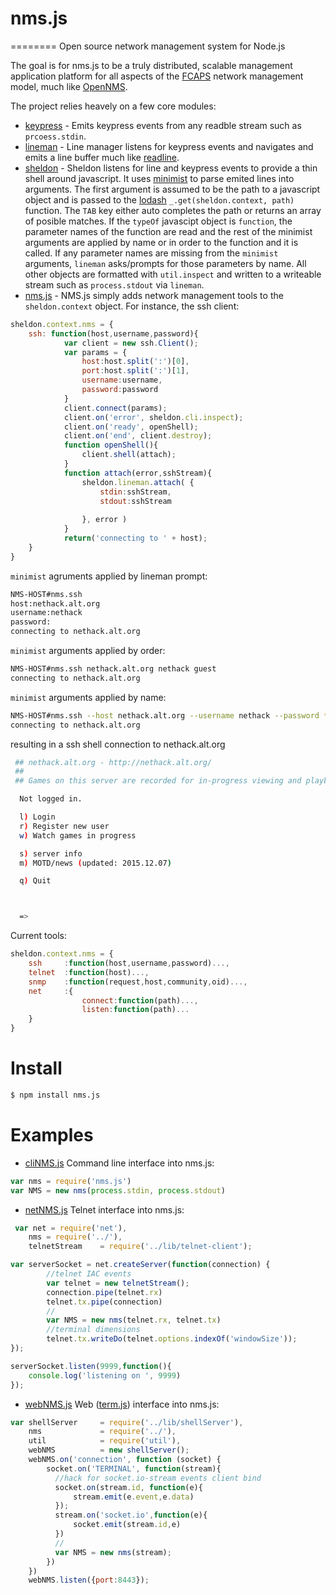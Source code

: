 # nms.js 
========
Open source network management system for Node.js

The goal is for nms.js to be a truly distributed, scalable management application platform for all aspects of the [FCAPS](https://en.wikipedia.org/wiki/FCAPS) network management model, much like [OpenNMS](http://www.opennms.org).

The project relies heavely on a few core modules:



+ [keypress](https://github.com/TooTallNate/keypress) - Emits keypress events from any readble stream such as `prcoess.stdin`.
+ [lineman](https://github.com/PrimeEuler/nms.js/blob/master/lib/sheldon/lib/lineman.js) - Line manager listens for keypress events and navigates and emits a line buffer much like [readline](https://github.com/nodejs/node/blob/master/lib/readline.js).
+ [sheldon](https://github.com/PrimeEuler/nms.js/tree/master/lib/sheldon) - Sheldon listens for line and keypress events to provide a thin shell around javascript. It uses [minimist](https://github.com/substack/minimist) to parse emited lines into arguments. The first argument is assumed to be the path to a javascript object and is passed to the [lodash](https://github.com/lodash/lodash) `_.get(sheldon.context, path)` function. The `TAB` key either auto completes the path or returns an array of posible matches. If the `typeOf` javascipt object is `function`,  the parameter names of the function are read and the rest of the minimist arguments are applied by name or in order to the function and it is called. If any parameter names are missing from the `minimist` arguments, `lineman` asks/prompts for those parameters by name.  All other objects are formatted with `util.inspect` and written to a writeable stream such as `process.stdout` via `lineman`. 
+ [nms.js](https://github.com/PrimeEuler/nms.js) - NMS.js simply adds network management tools to the `sheldon.context` object. For instance, the ssh client:
```javascript
sheldon.context.nms = {
    ssh: function(host,username,password){
            var client = new ssh.Client();
            var params = {
                host:host.split(':')[0],
                port:host.split(':')[1],
                username:username,
                password:password
            }
            client.connect(params);
            client.on('error', sheldon.cli.inspect);
            client.on('ready', openShell);
            client.on('end', client.destroy);
            function openShell(){
                client.shell(attach);
            }
            function attach(error,sshStream){
                sheldon.lineman.attach( { 
                    stdin:sshStream, 
                    stdout:sshStream 
                    
                }, error )
            }
            return('connecting to ' + host);
    }
}
```
`minimist` agruments applied by lineman prompt:
```bash
NMS-HOST#nms.ssh
host:nethack.alt.org
username:nethack
password:
connecting to nethack.alt.org
```
`minimist` arguments applied by order:
```bash
NMS-HOST#nms.ssh nethack.alt.org nethack guest
connecting to nethack.alt.org
```
`minimist` arguments applied by name:
```bash
NMS-HOST#nms.ssh --host nethack.alt.org --username nethack --password *****
connecting to nethack.alt.org
```
resulting in a ssh shell connection to nethack.alt.org
```bash
 ## nethack.alt.org - http://nethack.alt.org/
 ##
 ## Games on this server are recorded for in-progress viewing and playback!

  Not logged in.

  l) Login
  r) Register new user
  w) Watch games in progress

  s) server info
  m) MOTD/news (updated: 2015.12.07)

  q) Quit



  =>
```

Current tools:
```javascript
sheldon.context.nms = {
    ssh     :function(host,username,password)...,
    telnet  :function(host)...,
    snmp    :function(request,host,community,oid)...,
    net     :{
                connect:function(path)...,
                listen:function(path)...
    }
}
```


Install
=======

```bash
$ npm install nms.js
```


Examples
===============

* [cliNMS.js](https://github.com/PrimeEuler/nms.js/blob/master/example/cliNMS.js) Command line interface into nms.js: 

```javascript
var nms = require('nms.js')
var NMS = new nms(process.stdin, process.stdout)
```
* [netNMS.js](https://github.com/PrimeEuler/nms.js/blob/master/example/netNMS.js) Telnet interface into nms.js: 

```javascript
 var net = require('net'),
    nms = require('../'),
    telnetStream    = require('../lib/telnet-client');

var serverSocket = net.createServer(function(connection) {
        //telnet IAC events
        var telnet = new telnetStream();  
        connection.pipe(telnet.rx)
        telnet.tx.pipe(connection)
        //
        var NMS = new nms(telnet.rx, telnet.tx)
        //terminal dimensions
        telnet.tx.writeDo(telnet.options.indexOf('windowSize'));
});

serverSocket.listen(9999,function(){
    console.log('listening on ', 9999)
});
```

* [webNMS.js](https://github.com/PrimeEuler/nms.js/blob/master/example/webNMS.js) Web ([term.js](https://github.com/chjj/term.js)) interface into nms.js:
```javascript
var shellServer     = require('../lib/shellServer'),
    nms             = require('../'),
    util            = require('util'),
    webNMS          = new shellServer();
    webNMS.on('connection', function (socket) {
        socket.on('TERMINAL', function(stream){
          //hack for socket.io-stream events client bind
          socket.on(stream.id, function(e){
              stream.emit(e.event,e.data)
          });
          stream.on('socket.io',function(e){
              socket.emit(stream.id,e)
          })
          //
          var NMS = new nms(stream);
        })
    })
    webNMS.listen({port:8443});
```
